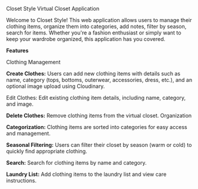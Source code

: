 
Closet Style Virtual Closet Application


Welcome to Closet Style! This web application allows users to manage their clothing items, organize them into categories, add notes, filter by season, search for items. Whether you're a fashion enthusiast or simply want to keep your wardrobe organized, this application has you covered.

**Features**

Clothing Management

**Create Clothes:** Users can add new clothing items with details such as name, category (tops, bottoms, outerwear, accessories, dress, etc.), and an optional image upload using Cloudinary.

Edit Clothes: Edit existing clothing item details, including name, category, and image.

**Delete Clothes:** Remove clothing items from the virtual closet. Organization

**Categorization:** Clothing items are sorted into categories for easy access and management.

**Seasonal Filtering:** Users can filter their closet by season (warm or cold) to quickly find appropriate clothing.

**Search:** Search for clothing items by name and category.

**Laundry List:** Add clothing items to the laundry list and view care instructions.